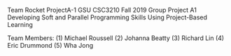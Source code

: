 Team Rocket
ProjectA-1
GSU CSC3210 Fall 2019 Group Project A1 Developing Soft and Parallel Programming Skills Using Project-Based Learning

Team Members:
(1) Michael Roussell
(2) Johanna Beatty
(3) Richard Lin
(4) Eric Drummond
(5) Wha Jong
